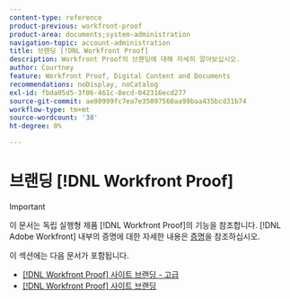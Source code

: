 ```yaml
---
content-type: reference
product-previous: workfront-proof
product-area: documents;system-administration
navigation-topic: account-administration
title: 브랜딩 [!DNL Workfront Proof]
description: Workfront Proof의 브랜딩에 대해 자세히 알아보십시오.
author: Courtney
feature: Workfront Proof, Digital Content and Documents
recommendations: noDisplay, noCatalog
exl-id: fbda05d5-3f06-461c-8ecd-042316ecd277
source-git-commit: ae80999fc7ea7e35097560aa99baa435bcd31b74
workflow-type: tm+mt
source-wordcount: '38'
ht-degree: 0%

---
```


# 브랜딩 [!DNL Workfront Proof]

>[!IMPORTANT]
>
>이 문서는 독립 실행형 제품 [!DNL Workfront Proof]의 기능을 참조합니다. [!DNL Adobe Workfront] 내부의 증명에 대한 자세한 내용은 [증명](../../../review-and-approve-work/proofing/proofing.md)을 참조하십시오.

이 섹션에는 다음 문서가 포함됩니다.

* [ [!DNL Workfront Proof] 사이트 브랜딩 - 고급](../../../workfront-proof/wp-acct-admin/branding/brand-wp-site-advanced.md)
* [ [!DNL Workfront Proof] 사이트 브랜딩](../../../workfront-proof/wp-acct-admin/branding/brand-wp-site.md)
